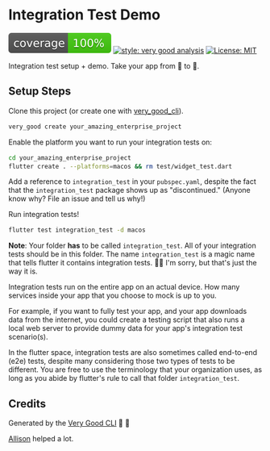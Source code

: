 # Integration Test Demo

![coverage][coverage_badge]
[![style: very good analysis][very_good_analysis_badge]][very_good_analysis_link]
[![License: MIT][license_badge]][license_link]

Integration test setup + demo. Take your app from 🐴 to 🦄.

## Setup Steps

Clone this project (or create one with [very_good_cli][very_good_cli_link]).

```sh
very_good create your_amazing_enterprise_project
```

Enable the platform you want to run your integration tests on:

```sh
cd your_amazing_enterprise_project
flutter create . --platforms=macos && rm test/widget_test.dart
```

Add a reference to `integration_test` in your `pubspec.yaml`, despite the fact that the `integration_test` package shows up as "discontinued." (Anyone know why? File an issue and tell us why!)

Run integration tests!

```sh
flutter test integration_test -d macos
```

**Note**: Your folder **has** to be called `integration_test`. All of your integration tests should be in this folder. The name `integration_test` is a magic name that tells flutter it contains integration tests. 🤦‍♀️ I'm sorry, but that's just the way it is.

Integration tests run on the entire app on an actual device. How many services inside your app that you choose to mock is up to you.

For example, if you want to fully test your app, and your app downloads data from the internet, you could create a testing script that also runs a local web server to provide dummy data for your app's integration test scenario(s).

In the flutter space, integration tests are also sometimes called end-to-end (e2e) tests, despite many considering those two types of tests to be different. You are free to use the terminology that your organization uses, as long as you abide by flutter's rule to call that folder `integration_test`.

## Credits

Generated by the [Very Good CLI][very_good_cli_link] 🦄 🤖

[Allison][allison] helped a lot.

[coverage_badge]: coverage_badge.svg
[flutter_localizations_link]: https://api.flutter.dev/flutter/flutter_localizations/flutter_localizations-library.html
[internationalization_link]: https://flutter.dev/docs/development/accessibility-and-localization/internationalization
[license_badge]: https://img.shields.io/badge/license-MIT-blue.svg
[license_link]: https://opensource.org/licenses/MIT
[very_good_analysis_badge]: https://img.shields.io/badge/style-very_good_analysis-B22C89.svg
[very_good_analysis_link]: https://pub.dev/packages/very_good_analysis
[very_good_cli_link]: https://github.com/VeryGoodOpenSource/very_good_cli
[allison]: https://github.com/allisonryan0002
